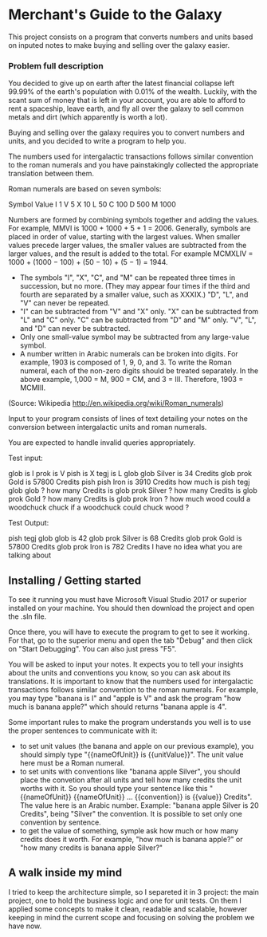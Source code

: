 ﻿# Merchant's Guide to the Galaxy

This project consists on a program that converts numbers and units based on inputed notes to make buying and selling over the galaxy easier.

### Problem full description

You decided to give up on earth after the latest financial collapse left 99.99% of the earth's population with 0.01% of the wealth. Luckily, with the scant sum of money
that is left in your account, you are able to afford to rent a spaceship, leave earth, and fly all over the galaxy to sell common metals and dirt (which apparently is
worth a lot).

Buying and selling over the galaxy requires you to convert numbers and units, and you decided to write a program to help you.

The numbers used for intergalactic transactions follows similar convention to the roman numerals and you have painstakingly collected the appropriate translation
between them.

Roman numerals are based on seven symbols:

Symbol			Value
I				    1
V				    5
X				    10
L				    50
C				    100
D				    500
M				    1000

Numbers are formed by combining symbols together and adding the values. For example, MMVI is 1000 + 1000 + 5 + 1 = 2006. Generally, symbols are placed in order of value,
starting with the largest values. When smaller values precede larger values, the smaller values are subtracted from the larger values, and the result is added to the total.
For example MCMXLIV = 1000 + (1000 − 100) + (50 − 10) + (5 − 1) = 1944.

- The symbols "I", "X", "C", and "M" can be repeated three times in succession, but no more. (They may appear four times if the third and fourth are separated by a smaller
value, such as XXXIX.) "D", "L", and "V" can never be repeated.
- "I" can be subtracted from "V" and "X" only. "X" can be subtracted from "L" and "C" only. "C" can be subtracted from "D" and "M" only. "V", "L", and "D" can never be
subtracted.
- Only one small-value symbol may be subtracted from any large-value symbol.
- A number written in Arabic numerals can be broken into digits. For example, 1903 is composed of 1, 9, 0, and 3. To write the Roman numeral, each of the non-zero digits
should be treated separately. In the above example, 1,000 = M, 900 = CM, and 3 = III. Therefore, 1903 = MCMIII.

(Source: Wikipedia http://en.wikipedia.org/wiki/Roman_numerals)

Input to your program consists of lines of text detailing your notes on the conversion between intergalactic units and roman numerals.

You are expected to handle invalid queries appropriately.

Test input:

glob is I
prok is V
pish is X
tegj is L
glob glob Silver is 34 Credits
glob prok Gold is 57800 Credits
pish pish Iron is 3910 Credits
how much is pish tegj glob glob ?
how many Credits is glob prok Silver ?
how many Credits is glob prok Gold ?
how many Credits is glob prok Iron ?
how much wood could a woodchuck chuck if a woodchuck could chuck wood ?

Test Output:

pish tegj glob glob is 42
glob prok Silver is 68 Credits
glob prok Gold is 57800 Credits
glob prok Iron is 782 Credits
I have no idea what you are talking about

## Installing / Getting started

To see it running you must have Microsoft Visual Studio 2017 or superior installed on your machine. You should then download the project and open the .sln file.

Once there, you will have to execute the program to get to see it working. For that, go to the superior menu and open the tab "Debug" and then click on "Start Debugging".
You can also just press "F5".

You will be asked to input your notes. It expects you to tell your insights about the units and conventions you know, so you can ask about its translations. It is
important to know that the numbers used for intergalactic transactions follows similar convention to the roman numerals. For example, you may type "banana is I" and
"apple is V" and ask the program "how much is banana apple?" which should returns "banana apple is 4".

Some important rules to make the program understands you well is to use the proper sentences to communicate with it:

- to set unit values (the banana and apple on our previous example), you should simply type "{{nameOfUnit}} is {{unitValue}}". The unit value here must be a Roman numeral.
- to set units with conventions like "banana apple Silver", you should place the convetion after all units and tell how many credits the unit worths with it. So you should
type your sentence like this "{{nameOfUnit}} {{nameOfUnit}} ... {{convention}} is {{value}} Credits". The value here is an Arabic number. Example: "banana apple Silver is 20 Credits", being "Silver" the convention. It is possible to set only one convention by sentence.
- to get the value of something, symple ask how much or how many credits does it worth. For example, "how much is banana apple?" or "how many credits is banana apple Silver?"

## A walk inside my mind

I tried to keep the architecture simple, so I separeted it in 3 project: the main project, one to hold the business logic and one for unit tests. On them I applied some concepts to make it clean, readable and scalable, however keeping in mind the current scope and focusing on solving the problem we have now.
